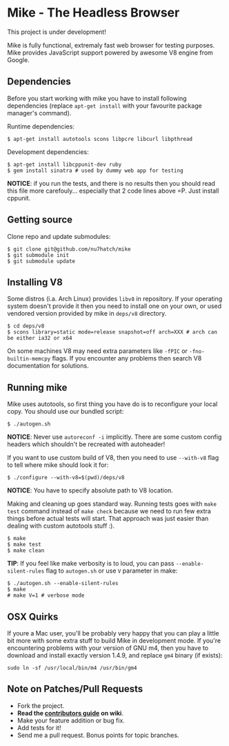 # Mike - The Headless Browser

This project is under development!

Mike is fully functional, extremaly fast web browser for testing purposes. Mike provides
JavaScript support powered by awesome V8 engine from Google.

## Dependencies

Before you start working with mike you have to install following dependencies (replace 
`apt-get install` with your favourite package manager's command).

Runtime dependencies:

    $ apt-get install autotools scons libpcre libcurl libpthread

Development dependencies:
    
    $ apt-get install libcppunit-dev ruby
    $ gem install sinatra # used by dummy web app for testing

**NOTICE**: if you run the tests, and there is no results then you should read this file 
more carefouly... especially that 2 code lines above =P. Just install cppunit.

## Getting source

Clone repo and update submodules:

    $ git clone git@github.com/nu7hatch/mike
    $ git submodule init
    $ git submodule update

## Installing V8

Some distros (i.a. Arch Linux) provides `libv8` in repository. If your operating system doesn't
provide it then you need to install one on your own, or used vendored version provided by mike in
`deps/v8` directory. 

    $ cd deps/v8
    $ scons library=static mode=release snapshot=off arch=XXX # arch can be either ia32 or x64

On some machines V8 may need extra parameters like `-fPIC` or `-fno-builtin-memcpy` flags. If
you encounter any problems then search V8 documentation for solutions.

## Running mike

Mike uses autotools, so first thing you have do is to reconfigure your local copy. You should use
our bundled script: 
  
    $ ./autogen.sh
    
**NOTICE**: Never use `autoreconf -i` implicitly. There are some custom config headers which shouldn't be 
recreated with autoheader! 

If you want to use custom build of V8, then you need to use `--with-v8` flag to tell where mike should
look it for:

    $ ./configure --with-v8=$(pwd)/deps/v8
    
**NOTICE**: You have to specify absolute path to V8 location.     
    
Making and cleaning up goes standard way. Running tests goes with `make test` command instead of
`make check` because we need to run few extra things before actual tests will start. That approach
was just easier than dealing with custom autotools stuff :).  

    $ make
    $ make test
    $ make clean

**TIP**: If you feel like make verbosity is to loud, you can pass `--enable-silent-rules` flag to 
`autogen.sh` or use `V` parameter in make:

    $ ./autogen.sh --enable-silent-rules
    $ make
    # make V=1 # verbose mode

## OSX Quirks

If youre a Mac user, you'll be probably very happy that you can play a little bit more
with some extra stuff to build Mike in development mode. If you're encountering problems
with your version of GNU m4, then you have to download and install exactly version 1.4.9,
and replace `gm4` binary (if exists): 

    sudo ln -sf /usr/local/bin/m4 /usr/bin/gm4

## Note on Patches/Pull Requests

* Fork the project.
* <strong>Read the [contributors guide](https://github.com/nu7hatch/mike/wiki) on wiki</strong>.
* Make your feature addition or bug fix.
* Add tests for it!
* Send me a pull request. Bonus points for topic branches.
